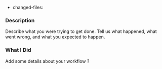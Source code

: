 * changed-files:

### Description

Describe what you were trying to get done.
Tell us what happened, what went wrong, and what you expected to happen.

### What I Did

Add some details about your workflow ?
